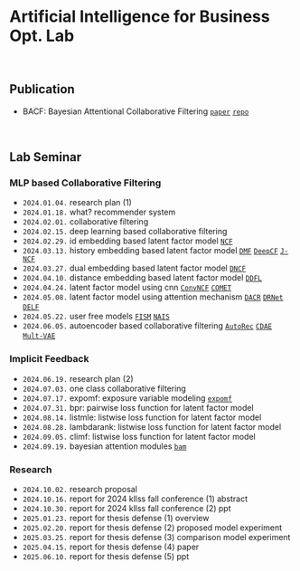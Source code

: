 # Artificial Intelligence for Business Opt. Lab

</br>

## Publication

- BACF: Bayesian Attentional Collaborative Filtering [`paper`]() [`repo`]()

</br>

## Lab Seminar

### MLP based Collaborative Filtering

- `2024.01.04.` research plan (1)
- `2024.01.18.` what? recommender system
- `2024.02.01.` collaborative filtering
- `2024.02.15.` deep learning based collaborative filtering
- `2024.02.29.` id embedding based latent factor model [`NCF`](https://github.com/jayarnim/RS-NCF)
- `2024.03.13.` history embedding based latent factor model [`DMF`](https://github.com/jayarnim/RS-DMF) [`DeepCF`](https://github.com/jayarnim/RS-DeepCF) [`J-NCF`](https://github.com/jayarnim/RS-J-NCF)
- `2024.03.27.` dual embedding based latent factor model [`DNCF`](https://github.com/jayarnim/RS-DNCF)
- `2024.04.10.` distance embedding based latent factor model [`DDFL`](https://github.com/jayarnim/RS-DDFL)
- `2024.04.24.` latent factor model using cnn [`ConvNCF`](https://github.com/jayarnim/RS-ConvNCF) [`COMET`](https://github.com/jayarnim/RS-COMET)
- `2024.05.08.` latent factor model using attention mechanism [`DACR`](https://github.com/jayarnim/RS-DACR) [`DRNet`](https://github.com/jayarnim/RS-DRNet) [`DELF`](https://github.com/jayarnim/RS-DELF)
- `2024.05.22.` user free models [`FISM`](https://github.com/jayarnim/RS-FISM) [`NAIS`](https://github.com/jayarnim/RS-NAIS)
- `2024.06.05.` autoencoder based collaborative filtering [`AutoRec`]() [`CDAE`]() [`Mult-VAE`]()

### Implicit Feedback

- `2024.06.19.` research plan (2)
- `2024.07.03.` one class collaborative filtering
- `2024.07.17.` expomf: exposure variable modeling [`expomf`]()
- `2024.07.31.` bpr: pairwise loss function for latent factor model
- `2024.08.14.` listmle: listwise loss function for latent factor model
- `2024.08.28.` lambdarank: listwise loss function for latent factor model
- `2024.09.05.` climf: listwise loss function for latent factor model
- `2024.09.19.` bayesian attention modules [`bam`](https://github.com/jayarnim/BAYES-BAM)

### Research

- `2024.10.02.` research proposal
- `2024.10.16.` report for 2024 kllss fall conference (1) abstract
- `2024.10.30.` report for 2024 kllss fall conference (2) ppt
- `2025.01.23.` report for thesis defense (1) overview
- `2025.02.20.` report for thesis defense (2) proposed model experiment
- `2025.03.25.` report for thesis defense (3) comparison model experiment
- `2025.04.15.` report for thesis defense (4) paper
- `2025.06.10.` report for thesis defense (5) ppt
